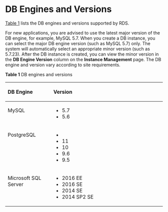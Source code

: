 # DB Engines and Versions<a name="en-us_topic_0043898356"></a>

[Table 1](#tcbe3136335bb4aa09f0f887285618ea5)  lists the DB engines and versions supported by RDS.

For new applications, you are advised to use the latest major version of the DB engine, for example, MySQL 5.7. When you create a DB instance, you can select the major DB engine version \(such as MySQL 5.7\) only. The system will automatically select an appropriate minor version \(such as 5.7.23\). After the DB instance is created, you can view the minor version in the  **DB Engine Version**  column on the  **Instance Management**  page. The DB engine and version vary according to site requirements.

**Table  1**  DB engines and versions

<a name="tcbe3136335bb4aa09f0f887285618ea5"></a>
<table><thead align="left"><tr id="rb3afe8df460f4b1d8bc1113556271870"><th class="cellrowborder" valign="top" width="29.03%" id="mcps1.2.3.1.1"><p id="a5873c71628b44dafaddf8b0b3b88c4a2"><a name="a5873c71628b44dafaddf8b0b3b88c4a2"></a><a name="a5873c71628b44dafaddf8b0b3b88c4a2"></a><strong id="a6acfe8b50c424919b679771ff303ee89"><a name="a6acfe8b50c424919b679771ff303ee89"></a><a name="a6acfe8b50c424919b679771ff303ee89"></a>DB Engine</strong></p>
</th>
<th class="cellrowborder" valign="top" width="70.97%" id="mcps1.2.3.1.2"><p id="a0f0797bb24ae4739be6153459e655612"><a name="a0f0797bb24ae4739be6153459e655612"></a><a name="a0f0797bb24ae4739be6153459e655612"></a><strong id="abddf85307fa241359b661a8051be2b84"><a name="abddf85307fa241359b661a8051be2b84"></a><a name="abddf85307fa241359b661a8051be2b84"></a>Version</strong></p>
</th>
</tr>
</thead>
<tbody><tr id="rbfc1e8803e6a4c20a1b78e3a25a760a0"><td class="cellrowborder" valign="top" width="29.03%" headers="mcps1.2.3.1.1 "><p id="a7003266d3371481289dca74871f06071"><a name="a7003266d3371481289dca74871f06071"></a><a name="a7003266d3371481289dca74871f06071"></a>MySQL</p>
</td>
<td class="cellrowborder" valign="top" width="70.97%" headers="mcps1.2.3.1.2 "><a name="uc8e74f996fc54af9ba404038aeca96f2"></a><a name="uc8e74f996fc54af9ba404038aeca96f2"></a><ul id="uc8e74f996fc54af9ba404038aeca96f2"><li>5.7</li><li>5.6</li></ul>
</td>
</tr>
<tr id="r7be8fbaad86b4ef18d1ee63b8f2b34f3"><td class="cellrowborder" valign="top" width="29.03%" headers="mcps1.2.3.1.1 "><p id="ae83f3bb3672c40c6bbf9736cd46ca664"><a name="ae83f3bb3672c40c6bbf9736cd46ca664"></a><a name="ae83f3bb3672c40c6bbf9736cd46ca664"></a>PostgreSQL</p>
</td>
<td class="cellrowborder" valign="top" width="70.97%" headers="mcps1.2.3.1.2 "><a name="u1bb6174665f545d08f6285ff23968d16"></a><a name="u1bb6174665f545d08f6285ff23968d16"></a><ul id="u1bb6174665f545d08f6285ff23968d16"><li>&nbsp;</li><li>11</li><li>10</li><li>9.6</li><li>9.5</li></ul>
</td>
</tr>
<tr id="rc5312b9103264151bf537a8bb91c6f5c"><td class="cellrowborder" valign="top" width="29.03%" headers="mcps1.2.3.1.1 "><p id="a4ce7b9eddcd74b7fb0cbb16ded5fb400"><a name="a4ce7b9eddcd74b7fb0cbb16ded5fb400"></a><a name="a4ce7b9eddcd74b7fb0cbb16ded5fb400"></a>Microsoft SQL Server</p>
</td>
<td class="cellrowborder" valign="top" width="70.97%" headers="mcps1.2.3.1.2 "><a name="ul18572314182914"></a><a name="ul18572314182914"></a><ul id="ul18572314182914"><li>2016 EE</li><li>2016 SE</li><li>2014 SE</li><li>2014 SP2 SE</li></ul>
</td>
</tr>
</tbody>
</table>

